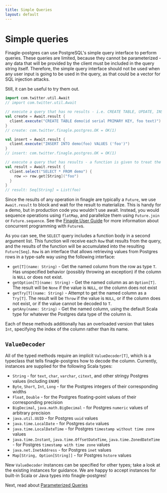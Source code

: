 ```yaml
---
title: Simple Queries
layout: default
---
```


# Simple queries

Finagle-postgres can use PostgreSQL's simple query interface to perform queries. These queries are limited, because they
cannot be parameterized - any data that will be provided by the client must be included in the query string itself.
Therefore, the simple query interface should not be used when any user input is going to be used in the query, as that
could be a vector for SQL injection attacks.

Still, it can be useful to try them out.




```scala
import com.twitter.util.Await
// import com.twitter.util.Await

// execute a query that has no results - i.e. CREATE TABLE, UPDATE, INSERT, DELETE, etc.
val create = Await.result {
  client.execute("CREATE TABLE demo(id serial PRIMARY KEY, foo text)")
}
// create: com.twitter.finagle.postgres.OK = OK(1)

val insert = Await.result {
  client.execute("INSERT INTO demo(foo) VALUES ('foo')")
}
// insert: com.twitter.finagle.postgres.OK = OK(1)

// execute a query that has results - a function is given to treat the rows
val result = Await.result {
  client.select("SELECT * FROM demo") {
    row => row.get[String]("foo")
  }
}
// result: Seq[String] = List(foo)
```

Since the results of any operation in finagle are typically a `Future`, we use `Await.result` to block and wait for
the result to materialize. This is handy for a demo, but in production code you wouldn't use await. Instead, you would
sequence operations using `flatMap`, and parallelize them using `Future.join` or `Future.sequence`. See the 
[Finagle User Guide](https://twitter.github.io/finagle/guide/index.html) for more information about concurrent
programming with `Future`s.

As you can see, the `SELECT` query includes a function body in a second argument list. This function will receive each
`Row` that results from the query, and the results of the function will be accumulated into the resulting `Future[Seq]`.
`Row` is an interface that allows retrieving values from Postgres rows in a type-safe way using the following interface:

* `get[T](name: String)` - Get the named column from the row as type `T`. Has unspecified behavior (possibly throwing an
  exception) if the column is `NULL` or does not exist.
* `getOption[T](name: String)` - Get the named column as an `Option[T]`. The result will be `None` if the value is `NULL`,
  or the column does not exist
* `getTry[T](name: String)` - Attempt to get the named column as a `Try[T]`. The result will be `Throw` if the value is
  `NULL`, or if the column does not exist, or if the value cannot be decoded to `T`.
* `getAny(name: String)` - Get the named column, using the default Scala type for whatever the Postgres data type of the
  column is.
  
Each of these methods additionally has an overloaded version that takes `Int`, specifying the index of the column rather
than its name.

## `ValueDecoder`

All of the typed methods require an implicit `ValueDecoder[T]`, which is a typeclass that tells finagle-postgres how to
decode the column. Currently, instances are supplied for the following Scala types:

* `String` - for `text`, `char`, `varchar`, `citext`, and other stringy Postgres values (including `ENUM`)
* `Byte`, `Short`, `Int`, `Long` - for the Postgres integers of their corresponding widths
* `Float`, `Double` - for the Postgres floating-point values of their corresponding precision
* `BigDecimal`, `java.math.BigDecimal` - for Postgres `numeric` values of arbitrary precision
* `java.util.UUID` - for Postgres `uuid` values
* `java.time.LocalDate` - for Postgres `date` values
* `java.time.LocalDateTime` - for Postgres `timestamp without time zone` values
* `java.time.Instant`, `java.time.OffsetDateTime`, `java.time.ZonedDateTime` - for Postgres `timestamp with time zone` values
* `java.net.InetAddress` - for Postgres `inet` values
* `Map[String, Option[String]]` - for Postgres `hstore` values

New `ValueDecoder` instances can be specified for other types; take a look at the existing instances for guidance. We
are happy to accept instances for built-in Scala or Java types into finagle-postgres!

Next, read about [Parameterized Queries](04-parameterized-queries.html)


